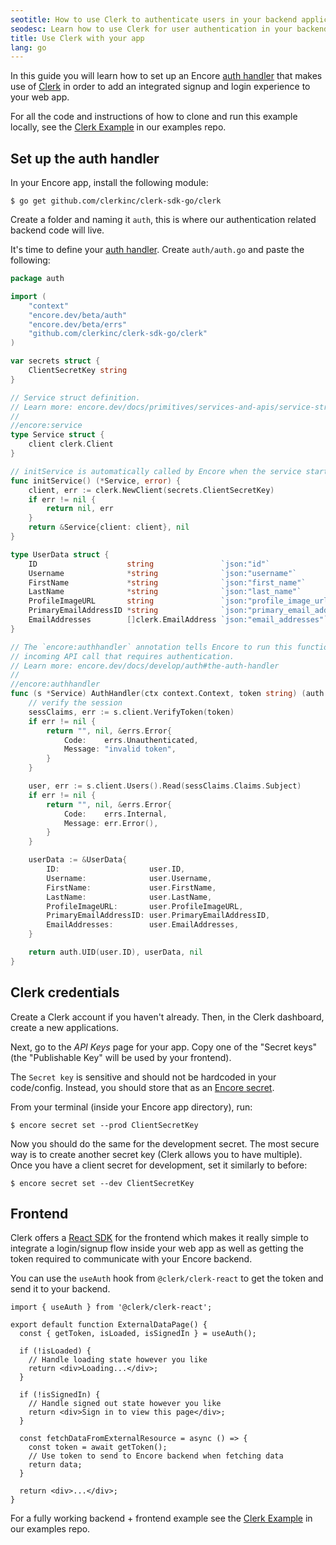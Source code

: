 ```yaml
---
seotitle: How to use Clerk to authenticate users in your backend application
seodesc: Learn how to use Clerk for user authentication in your backend application. In this guide we show you how to integrate your Go backend with Clerk.
title: Use Clerk with your app
lang: go
---
```


In this guide you will learn how to set up an Encore [auth handler](/docs/go/develop/auth#the-auth-handler) that makes use of
[Clerk](https://clerk.com/) in order to add an integrated signup and login experience to your web app.

For all the code and instructions of how to clone and run this example locally, see the [Clerk Example](https://github.com/encoredev/examples/tree/main/clerk) in our examples repo.

## Set up the auth handler

In your Encore app, install the following module:

```shell
$ go get github.com/clerkinc/clerk-sdk-go/clerk
```

Create a folder and naming it `auth`, this is where our authentication related backend code will live.

It's time to define your [auth handler](/docs/go/develop/auth). Create `auth/auth.go` and paste the following:

```go
package auth

import (
	"context"
	"encore.dev/beta/auth"
	"encore.dev/beta/errs"
	"github.com/clerkinc/clerk-sdk-go/clerk"
)

var secrets struct {
	ClientSecretKey string
}

// Service struct definition.
// Learn more: encore.dev/docs/primitives/services-and-apis/service-structs
//
//encore:service
type Service struct {
	client clerk.Client
}

// initService is automatically called by Encore when the service starts up.
func initService() (*Service, error) {
	client, err := clerk.NewClient(secrets.ClientSecretKey)
	if err != nil {
		return nil, err
	}
	return &Service{client: client}, nil
}

type UserData struct {
	ID                    string               `json:"id"`
	Username              *string              `json:"username"`
	FirstName             *string              `json:"first_name"`
	LastName              *string              `json:"last_name"`
	ProfileImageURL       string               `json:"profile_image_url"`
	PrimaryEmailAddressID *string              `json:"primary_email_address_id"`
	EmailAddresses        []clerk.EmailAddress `json:"email_addresses"`
}

// The `encore:authhandler` annotation tells Encore to run this function for all
// incoming API call that requires authentication.
// Learn more: encore.dev/docs/develop/auth#the-auth-handler
//
//encore:authhandler
func (s *Service) AuthHandler(ctx context.Context, token string) (auth.UID, *UserData, error) {
	// verify the session
	sessClaims, err := s.client.VerifyToken(token)
	if err != nil {
		return "", nil, &errs.Error{
			Code:    errs.Unauthenticated,
			Message: "invalid token",
		}
	}

	user, err := s.client.Users().Read(sessClaims.Claims.Subject)
	if err != nil {
		return "", nil, &errs.Error{
			Code:    errs.Internal,
			Message: err.Error(),
		}
	}

	userData := &UserData{
		ID:                    user.ID,
		Username:              user.Username,
		FirstName:             user.FirstName,
		LastName:              user.LastName,
		ProfileImageURL:       user.ProfileImageURL,
		PrimaryEmailAddressID: user.PrimaryEmailAddressID,
		EmailAddresses:        user.EmailAddresses,
	}

	return auth.UID(user.ID), userData, nil
}
```

## Clerk credentials

Create a Clerk account if you haven't already. Then, in the Clerk dashboard, create a new applications.

Next, go to the *API Keys* page for your app. Copy one of the "Secret keys" (the "Publishable Key" will be used by your frontend).

The `Secret key` is sensitive and should not be hardcoded in your code/config. Instead, you should store that as an [Encore secret](/docs/go/primitives/secrets).

From your terminal (inside your Encore app directory), run:

```shell
$ encore secret set --prod ClientSecretKey
```

Now you should do the same for the development secret. The most secure way is to create another secret key (Clerk allows you to have multiple).
Once you have a client secret for development, set it similarly to before:

```shell
$ encore secret set --dev ClientSecretKey
```

## Frontend

Clerk offers a [React SDK](https://clerk.com/docs/references/react/overview) for the frontend which makes it really simple to integrate 
a login/signup flow inside your web app as well as getting the token required to communicate with your Encore backend. 

You can use the `useAuth` hook from `@clerk/clerk-react` to get the token and send it to your backend.

```tsx
import { useAuth } from '@clerk/clerk-react';
 
export default function ExternalDataPage() {
  const { getToken, isLoaded, isSignedIn } = useAuth();
 
  if (!isLoaded) {
    // Handle loading state however you like
    return <div>Loading...</div>;
  }
 
  if (!isSignedIn) {
    // Handle signed out state however you like
    return <div>Sign in to view this page</div>;
  }
 
  const fetchDataFromExternalResource = async () => {
    const token = await getToken();
    // Use token to send to Encore backend when fetching data
    return data;
  }
 
  return <div>...</div>;
}
```

For a fully working backend + frontend example see the [Clerk Example](https://github.com/encoredev/examples/tree/main/clerk) in our examples repo.
